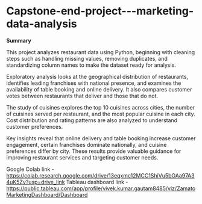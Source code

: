# Capstone-end-project---marketing-data-analysis

**Summary**

This project analyzes restaurant data using Python, beginning with cleaning steps such as handling missing values, removing duplicates, and standardizing column names to make the dataset ready for analysis.

Exploratory analysis looks at the geographical distribution of restaurants, identifies leading franchises with national presence, and examines the availability of table booking and online delivery. It also compares customer votes between restaurants that deliver and those that do not.

The study of cuisines explores the top 10 cuisines across cities, the number of cuisines served per restaurant, and the most popular cuisine in each city. Cost distribution and rating patterns are also analyzed to understand customer preferences.

Key insights reveal that online delivery and table booking increase customer engagement, certain franchises dominate nationally, and cuisine preferences differ by city. These results provide valuable guidance for improving restaurant services and targeting customer needs.

Google Colab link - https://colab.research.google.com/drive/13eqxmc12MCC1ShiVu5bOAa97A34uK5Zv?usp=drive_link
Tableau dashboard link - https://public.tableau.com/app/profile/vivek.kumar.gautam8485/viz/ZamatoMarketingDashboard/Dashboard
